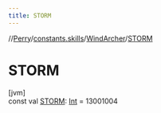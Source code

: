 ```yaml
---
title: STORM
---
```

//[Perry](../../../index.html)/[constants.skills](../index.html)/[WindArcher](index.html)/[STORM](-s-t-o-r-m.html)



# STORM



[jvm]\
const val [STORM](-s-t-o-r-m.html): [Int](https://kotlinlang.org/api/latest/jvm/stdlib/kotlin/-int/index.html) = 13001004




